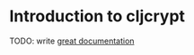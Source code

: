 # Introduction to cljcrypt

TODO: write [great documentation](http://jacobian.org/writing/what-to-write/)
